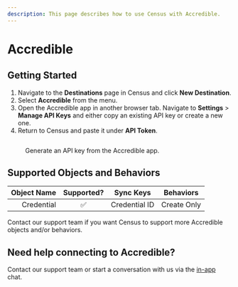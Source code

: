 ```yaml
---
description: This page describes how to use Census with Accredible.
---
```


# Accredible

## Getting Started

1. Navigate to the **Destinations** page in Census and click **New Destination**.
2. Select **Accredible** from the menu.
3. Open the Accredible app in another browser tab. Navigate to **Settings** > **Manage API Keys** and either copy an existing API key or create a new one.
4. Return to Census and paste it under **API Token**.

<figure><img src="../.gitbook/assets/accredible.png" alt=""><figcaption><p>Generate an API key from the Accredible app.</p></figcaption></figure>

## Supported Objects and Behaviors

| **Object Name** | **Supported?** | **Sync Keys**  | **Behaviors** |
| --------------: | :------------: | ---------------- | --------------|
| Credential | ✅ | Credential ID | Create Only |

Contact our support team if you want Census to support more Accredible objects and/or behaviors.

## Need help connecting to Accredible?

Contact our support team or start a conversation with us via the [in-app](https://app.getcensus.com) chat.
